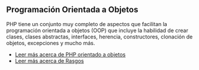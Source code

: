 ## Programación Orientada a Objetos

PHP tiene un conjunto muy completo de aspectos que facilitan la programación orientada a objetos \(OOP\) que incluye la habilidad de crear clases, clases abstractas, interfaces, herencia, constructores, clonación de objetos, excepciones y mucho más.

* [Leer más acerca de PHP orientado a objetos](http://www.php.net/manual/es/language.oop5.php)
* [Leer más acerca de Rasgos](http://www.php.net/manual/es/language.oop5.traits.php)

